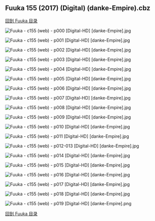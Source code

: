 ## Fuuka 155 (2017) (Digital) (danke-Empire).cbz


[回到 Fuuka 目录](https://github.com/alicewish/markdown/blob/master/series/Fuuka.md)


![Fuuka - c155 (web) - p000 [Digital-HD] [danke-Empire].jpg](https://wx1.sinaimg.cn/large/6a9fdecagy1fpfcbsv384j21j82cwnjz.jpg)

![Fuuka - c155 (web) - p001 [Digital-HD] [danke-Empire].jpg](https://wx1.sinaimg.cn/large/6a9fdecagy1fpfcc4308ej21kw28qu0x.jpg)

![Fuuka - c155 (web) - p002 [Digital-HD] [danke-Empire].jpg](https://wx1.sinaimg.cn/large/6a9fdecagy1fpfccblv1wj21kw28q4qq.jpg)

![Fuuka - c155 (web) - p003 [Digital-HD] [danke-Empire].jpg](https://wx1.sinaimg.cn/large/6a9fdecagy1fpfcclspk8j21kw28qkjl.jpg)

![Fuuka - c155 (web) - p004 [Digital-HD] [danke-Empire].jpg](https://wx1.sinaimg.cn/large/6a9fdecagy1fpfccwyb0dj21kw28qe82.jpg)

![Fuuka - c155 (web) - p005 [Digital-HD] [danke-Empire].jpg](https://wx1.sinaimg.cn/large/6a9fdecagy1fpfcd3tic6j21kw28qnpd.jpg)

![Fuuka - c155 (web) - p006 [Digital-HD] [danke-Empire].jpg](https://wx1.sinaimg.cn/large/6a9fdecagy1fpfcdb4m7sj21kw28qnpd.jpg)

![Fuuka - c155 (web) - p007 [Digital-HD] [danke-Empire].jpg](https://wx1.sinaimg.cn/large/6a9fdecagy1fpfcdhj2e5j21kw28qe81.jpg)

![Fuuka - c155 (web) - p008 [Digital-HD] [danke-Empire].jpg](https://wx1.sinaimg.cn/large/6a9fdecagy1fpfcdoexjjj21kw28qkjl.jpg)

![Fuuka - c155 (web) - p009 [Digital-HD] [danke-Empire].jpg](https://wx1.sinaimg.cn/large/6a9fdecagy1fpfcdvsgzxj21kw28qkjl.jpg)

![Fuuka - c155 (web) - p010 [Digital-HD] [danke-Empire].jpg](https://wx1.sinaimg.cn/large/6a9fdecagy1fpfce2tubkj21kw28qhdu.jpg)

![Fuuka - c155 (web) - p011 [Digital-HD] [danke-Empire].jpg](https://wx1.sinaimg.cn/large/6a9fdecagy1fpfcealiw4j21kw28qqv5.jpg)

![Fuuka - c155 (web) - p012-013 [Digital-HD] [danke-Empire].jpg](https://wx1.sinaimg.cn/large/6a9fdecagy1fpfcey6obgj21kw151qv9.jpg)

![Fuuka - c155 (web) - p014 [Digital-HD] [danke-Empire].jpg](https://wx1.sinaimg.cn/large/6a9fdecagy1fpfcfaxzv7j21kw28q7wi.jpg)

![Fuuka - c155 (web) - p015 [Digital-HD] [danke-Empire].jpg](https://wx1.sinaimg.cn/large/6a9fdecagy1fpfcfiby9vj21kw28q4qq.jpg)

![Fuuka - c155 (web) - p016 [Digital-HD] [danke-Empire].jpg](https://wx1.sinaimg.cn/large/6a9fdecagy1fpfcfq56y0j21kw28qqv5.jpg)

![Fuuka - c155 (web) - p017 [Digital-HD] [danke-Empire].jpg](https://wx1.sinaimg.cn/large/6a9fdecagy1fpfcfwkz3ij21kw28qb29.jpg)

![Fuuka - c155 (web) - p018 [Digital-HD] [danke-Empire].jpg](https://wx1.sinaimg.cn/large/6a9fdecagy1fpfcg2c53qj21kw28qhdt.jpg)

![Fuuka - c155 (web) - p019 [Digital-HD] [danke-Empire].png](https://wx1.sinaimg.cn/large/6a9fdecagy1fpfcg4m6yij21kw28q0ow.jpg)

[回到 Fuuka 目录](https://github.com/alicewish/markdown/blob/master/series/Fuuka.md)

